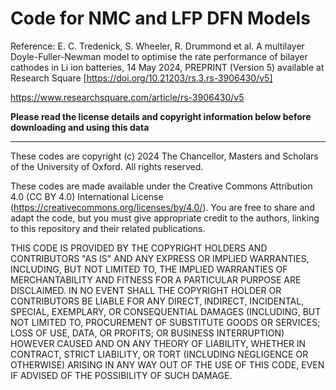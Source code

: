 
# Code for NMC and LFP DFN Models

Reference: E. C. Tredenick, S. Wheeler, R. Drummond et al. A multilayer Doyle-Fuller-Newman model to optimise the rate performance of bilayer cathodes in Li ion batteries, 14 May 2024, PREPRINT (Version 5) available at Research Square [https://doi.org/10.21203/rs.3.rs-3906430/v5]

https://www.researchsquare.com/article/rs-3906430/v5

**Please read the license details and copyright information below before downloading and using this data**

******************************************************************************************
These codes are copyright (c) 2024 The Chancellor, Masters and Scholars of the University of Oxford. All rights reserved. 

These codes are made available under the Creative Commons Attribution 4.0 (CC BY 4.0) International License (https://creativecommons.org/licenses/by/4.0/). You are free to share and adapt the code, but you must give appropriate credit to the authors, linking to this repository and their related publications.

THIS CODE IS PROVIDED BY THE COPYRIGHT HOLDERS AND CONTRIBUTORS "AS IS"
AND ANY EXPRESS OR IMPLIED WARRANTIES, INCLUDING, BUT NOT LIMITED TO, THE
IMPLIED WARRANTIES OF MERCHANTABILITY AND FITNESS FOR A PARTICULAR PURPOSE ARE
DISCLAIMED. IN NO EVENT SHALL THE COPYRIGHT HOLDER OR CONTRIBUTORS BE LIABLE
FOR ANY DIRECT, INDIRECT, INCIDENTAL, SPECIAL, EXEMPLARY, OR CONSEQUENTIAL
DAMAGES (INCLUDING, BUT NOT LIMITED TO, PROCUREMENT OF SUBSTITUTE GOODS OR
SERVICES; LOSS OF USE, DATA, OR PROFITS; OR BUSINESS INTERRUPTION) HOWEVER
CAUSED AND ON ANY THEORY OF LIABILITY, WHETHER IN CONTRACT, STRICT LIABILITY,
OR TORT (INCLUDING NEGLIGENCE OR OTHERWISE) ARISING IN ANY WAY OUT OF THE USE
OF THIS CODE, EVEN IF ADVISED OF THE POSSIBILITY OF SUCH DAMAGE.
